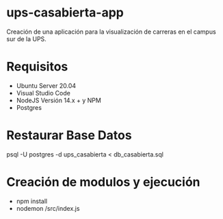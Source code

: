 # ups-casabierta-app
Creación de una aplicación para la visualización de carreras en el campus sur de la UPS.

# Requisitos
- Ubuntu Server 20.04
- Visual Studio Code
- NodeJS Versión 14.x + y NPM
- Postgres

# Restaurar Base Datos
psql -U postgres -d ups_casabierta < db_casabierta.sql

# Creación de modulos y ejecución
- npm install
- nodemon /src/index.js 



